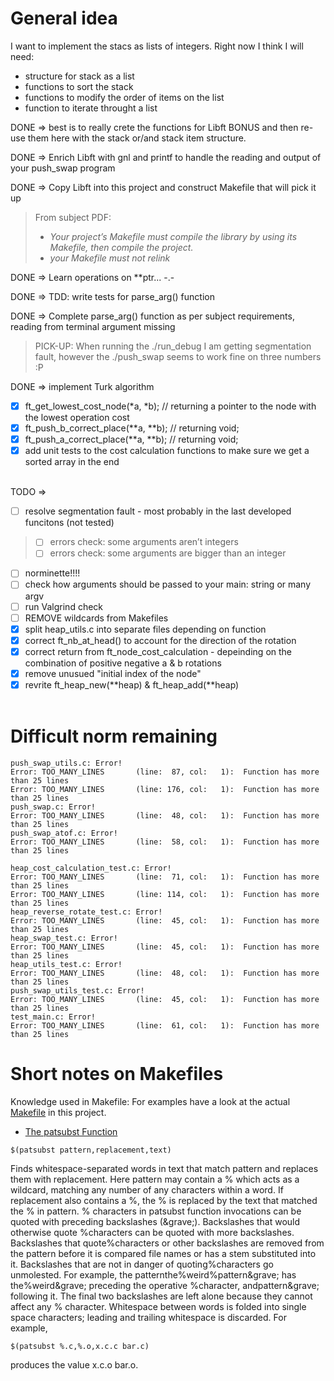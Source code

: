 # General idea

I want to implement the stacs as lists of integers.
Right now I think I will need:
- structure for stack as a list
- functions to sort the stack
- functions to modify the order of items on the list
- function to iterate throught a list

DONE => best is to really crete the functions for Libft BONUS and then re-use them here with the stack or/and stack item structure.

DONE => Enrich Libft with gnl and printf to handle the reading and output of your push_swap program

DONE => Copy Libft into this project and construct Makefile that will pick it up

> From subject PDF:
> - *Your project’s Makefile must compile the library by using its Makefile, then compile the project.*
> - *your Makefile must not relink*

DONE => Learn operations on **ptr...  -.-

DONE => TDD: write tests for parse_arg() function

DONE => Complete parse_arg() function as per subject requirements, reading from terminal argument missing

> PICK-UP: When running the ./run_debug I am getting segmentation fault, however the ./push_swap seems to work fine on three numbers :P

DONE => implement Turk algorithm<br>
- [x] ft_get_lowest_cost_node(*a, *b); // returning a pointer to the node with the lowest operation cost<br>
- [x] ft_push_b_correct_place(**a, **b); // returning void;<br>
- [x] ft_push_a_correct_place(**a, **b); // returning void;<br>
- [x] add unit tests to the cost calculation functions to make sure we get a sorted array in the end<br><br>

TODO =><br>

- [ ] resolve segmentation fault - most probably in the last developed funcitons (not tested)
> - [ ] errors check: some arguments aren’t integers<br>
> - [ ] errors check: some arguments are bigger than an integer<br>
- [ ] norminette!!!!<br>
- [ ] check how arguments should be passed to your main: string or many argv<br>
- [ ] run Valgrind check
- [ ] REMOVE wildcards from Makefiles<br>
- [x] split heap_utils.c into separate files depending on function<br>
- [x] correct ft_nb_at_head() to account for the direction of the rotation<br>
- [x] correct return from ft_node_cost_calculation - depeinding on the combination of positive negative a & b rotations<br>
- [x] remove unusued "initial index of the node"<br>
- [x] revrite ft_heap_new(**heap) & ft_heap_add(**heap)<br><br>

# Difficult norm remaining
```
push_swap_utils.c: Error!
Error: TOO_MANY_LINES       (line:  87, col:   1):	Function has more than 25 lines
Error: TOO_MANY_LINES       (line: 176, col:   1):	Function has more than 25 lines
push_swap.c: Error!
Error: TOO_MANY_LINES       (line:  48, col:   1):	Function has more than 25 lines
push_swap_atof.c: Error!
Error: TOO_MANY_LINES       (line:  58, col:   1):	Function has more than 25 lines

heap_cost_calculation_test.c: Error!
Error: TOO_MANY_LINES       (line:  71, col:   1):	Function has more than 25 lines
Error: TOO_MANY_LINES       (line: 114, col:   1):	Function has more than 25 lines
heap_reverse_rotate_test.c: Error!
Error: TOO_MANY_LINES       (line:  45, col:   1):	Function has more than 25 lines
heap_swap_test.c: Error!
Error: TOO_MANY_LINES       (line:  45, col:   1):	Function has more than 25 lines
heap_utils_test.c: Error!
Error: TOO_MANY_LINES       (line:  48, col:   1):	Function has more than 25 lines
push_swap_utils_test.c: Error!
Error: TOO_MANY_LINES       (line:  45, col:   1):	Function has more than 25 lines
test_main.c: Error!
Error: TOO_MANY_LINES       (line:  61, col:   1):	Function has more than 25 lines
```

# Short notes on Makefiles

Knowledge used in Makefile:
For examples have a look at the actual [Makefile](Makefile) in this project.
- [The patsubst Function](https://ocw.mit.edu/courses/1-124j-foundations-of-software-engineering-fall-2000/pages/lecture-notes/gnu_makefile_documentation/#TOC77)
```
$(patsubst pattern,replacement,text)
```
Finds whitespace-separated words in text that match pattern and replaces them with replacement. Here pattern may contain a % which acts as a wildcard, matching any number of any characters within a word. If replacement also contains a %, the % is replaced by the text that matched the % in pattern. % characters in patsubst function invocations can be quoted with preceding backslashes (\&grave;). Backslashes that would otherwise quote %characters can be quoted with more backslashes. Backslashes that quote%characters or other backslashes are removed from the pattern before it is compared file names or has a stem substituted into it. Backslashes that are not in danger of quoting%characters go unmolested. For example, the patternthe\%weird\%pattern\&grave; has the%weird\&grave; preceding the operative %character, andpattern\&grave; following it. The final two backslashes are left alone because they cannot affect any % character. Whitespace between words is folded into single space characters; leading and trailing whitespace is discarded. For example,
```
$(patsubst %.c,%.o,x.c.c bar.c)
```
produces the value x.c.o bar.o.





